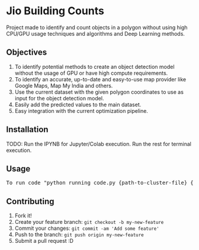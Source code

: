 # Jio Building Counts
Project made to identify and count objects in a polygon without using high CPU/GPU usage techniques and algorithms and Deep Learning methods.

## Objectives
1. To identify potential methods to create an object detection model without the usage of GPU or have high compute requirements.
2. To identify an accurate, up-to-date and easy-to-use map provider like Google Maps, Map My India and others.
3. Use the current dataset with the given polygon coordinates to use as input for the object detection model.
4. Easily add the predicted values to the main dataset.
5. Easy integration with the current optimization pipeline.

## Installation
TODO: Run the IPYNB for Jupyter/Colab execution.
Run the rest for terminal execution.

## Usage
<pre>
To run code "python running_code.py {path-to-cluster-file} {path-to-final-output-file}"
</pre>

## Contributing
1. Fork it!
2. Create your feature branch: `git checkout -b my-new-feature`
3. Commit your changes: `git commit -am 'Add some feature'`
4. Push to the branch: `git push origin my-new-feature`
5. Submit a pull request :D
